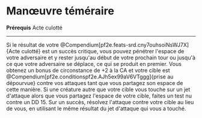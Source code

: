 # Manœuvre téméraire

<p><span><strong>Prérequis</strong> Acte culotté<br></span></p>
<hr>
<p>Si le résultat de votre @Compendium[pf2e.feats-srd.cny7ouhsoiNsWJ7X]{Acte culotté} est un succès critique, vous pouvez pénétrer l'espace de votre adversaire et y rester jusqu'au début de votre prochain tour ou jusqu'à ce que votre adversaire se déplace, ce qui se produit en premier. Vous obtenez un bonus de circonstance de +2 à la CA et votre cible est @Compendium[pf2e.conditionspf2e.AJh5ex99aV6VTggg]{prise au dépourvue} contre vos attaques tant que vous partagez son espace de cette manière. Si une créature autre que votre cible vous touche sur un jet d'attaque alors que vous partagez l'espace de votre cible, faites un test nu contre un DD 15. Sur un succès, résolvez l'attaque contre votre cible au lieu de vous, en utilisant le même résultat du jet d'attaque qui vous a touché.</p>